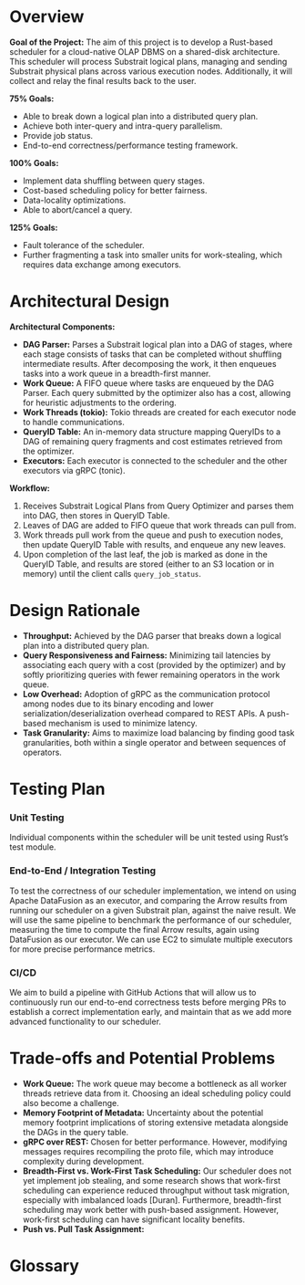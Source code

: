 # Overview

**Goal of the Project:** The aim of this project is to develop a Rust-based scheduler for a cloud-native OLAP DBMS on a shared-disk architecture. This scheduler will process Substrait logical plans, managing and sending Substrait physical plans across various execution nodes. Additionally, it will collect and relay the final results back to the user.

**75% Goals:**
- Able to break down a logical plan into a distributed query plan.
- Achieve both inter-query and intra-query parallelism.
- Provide job status.
- End-to-end correctness/performance testing framework.

**100% Goals:**
- Implement data shuffling between query stages.
- Cost-based scheduling policy for better fairness.
- Data-locality optimizations.
- Able to abort/cancel a query.

**125% Goals:**
- Fault tolerance of the scheduler.
- Further fragmenting a task into smaller units for work-stealing, which requires data exchange among executors.

# Architectural Design

**Architectural Components:**
- **DAG Parser:** Parses a Substrait logical plan into a DAG of stages, where each stage consists of tasks that can be completed without shuffling intermediate results. After decomposing the work, it then enqueues tasks into a work queue in a breadth-first manner.
- **Work Queue:** A FIFO queue where tasks are enqueued by the DAG Parser. Each query submitted by the optimizer also has a cost, allowing for heuristic adjustments to the ordering.
- **Work Threads (tokio):** Tokio threads are created for each executor node to handle communications.
- **QueryID Table:** An in-memory data structure mapping QueryIDs to a DAG of remaining query fragments and cost estimates retrieved from the optimizer.
- **Executors:** Each executor is connected to the scheduler and the other executors via gRPC (tonic).

**Workflow:**
1. Receives Substrait Logical Plans from Query Optimizer and parses them into DAG, then stores in QueryID Table.
2. Leaves of DAG are added to FIFO queue that work threads can pull from.
3. Work threads pull work from the queue and push to execution nodes, then update QueryID Table with results, and enqueue any new leaves.
4. Upon completion of the last leaf, the job is marked as done in the QueryID Table, and results are stored (either to an S3 location or in memory) until the client calls `query_job_status`.

# Design Rationale

- **Throughput:** Achieved by the DAG parser that breaks down a logical plan into a distributed query plan.
- **Query Responsiveness and Fairness:** Minimizing tail latencies by associating each query with a cost (provided by the optimizer) and by softly prioritizing queries with fewer remaining operators in the work queue.
- **Low Overhead:** Adoption of gRPC as the communication protocol among nodes due to its binary encoding and lower serialization/deserialization overhead compared to REST APIs. A push-based mechanism is used to minimize latency.
- **Task Granularity:** Aims to maximize load balancing by finding good task granularities, both within a single operator and between sequences of operators.

# Testing Plan

### Unit Testing
Individual components within the scheduler will be unit tested using Rust’s test module.

### End-to-End / Integration Testing
To test the correctness of our scheduler implementation, we intend on using Apache DataFusion as an executor, and comparing the Arrow results from running our scheduler on a given Substrait plan, against the naive result. We will use the same pipeline to benchmark the performance of our scheduler, measuring the time to compute the final Arrow results, again using DataFusion as our executor. We can use EC2 to simulate multiple executors for more precise performance metrics.

### CI/CD
We aim to build a pipeline with GitHub Actions that will allow us to continuously run our end-to-end correctness tests before merging PRs to establish a correct implementation early, and maintain that as we add more advanced functionality to our scheduler.

# Trade-offs and Potential Problems

- **Work Queue:** The work queue may become a bottleneck as all worker threads retrieve data from it. Choosing an ideal scheduling policy could also become a challenge.
- **Memory Footprint of Metadata:** Uncertainty about the potential memory footprint implications of storing extensive metadata alongside the DAGs in the query table.
- **gRPC over REST:** Chosen for better performance. However, modifying messages requires recompiling the proto file, which may introduce complexity during development.
- **Breadth-First vs. Work-First Task Scheduling:** Our scheduler does not yet implement job stealing, and some research shows that work-first scheduling can experience reduced throughput without task migration, especially with imbalanced loads [Duran]. Furthermore, breadth-first scheduling may work better with push-based assignment. However, work-first scheduling can have significant locality benefits.
- **Push vs. Pull Task Assignment:**

# Glossary
